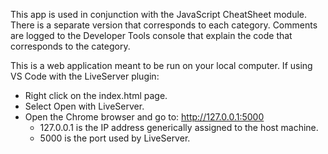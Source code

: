 This app is used in conjunction with the JavaScript CheatSheet module.
There is a separate version that corresponds to each category.
Comments are logged to the Developer Tools console that explain the code that corresponds to the category.

This is a web application meant to be run on your local computer.
If using VS Code with the LiveServer plugin:

* Right click on the index.html page.
* Select Open with LiveServer.
* Open the Chrome browser and go to: http://127.0.0.1:5000
  * 127.0.0.1 is the IP address generically assigned to the host machine.
  * 5000 is the port used by LiveServer.
